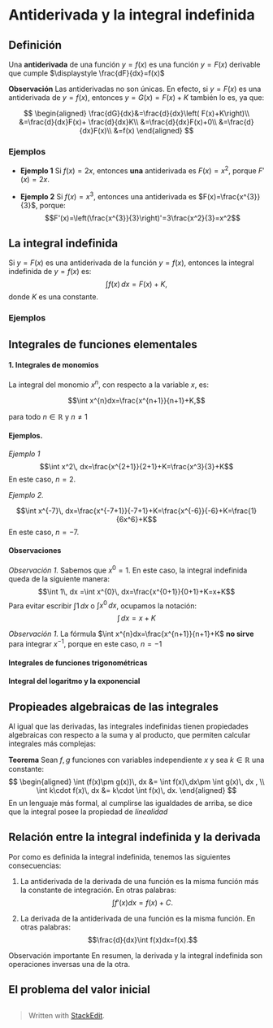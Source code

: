 # Antiderivada y la integral indefinida


## Definición
Una **antiderivada** de una función $y=f(x)$ es una función $y=F(x)$ derivable que cumple $\displaystyle \frac{dF}{dx}=f(x)$

**Observación** Las antiderivadas no son únicas. En efecto, si $y=F(x)$ es una antiderivada de $y=f(x)$, entonces $y=G(x)=F(x)+K$ también lo es, ya que:

$$
\begin{aligned}
\frac{dG}{dx}&=\frac{d}{dx}\left( F(x)+K\right)\\
&=\frac{d}{dx}F(x)+ \frac{d}{dx}K\\
&=\frac{d}{dx}F(x)+0\\
&=\frac{d}{dx}F(x)\\
&=f(x)
\end{aligned}
$$


### Ejemplos

- **Ejemplo 1**  Si $f(x)=2x$, entonces **una** antiderivada es $F(x)=x^{2}$, porque $F'(x)=2x$.

- **Ejemplo 2**  Si $f(x)=x^3$, entonces una antiderivada es $F(x)=\frac{x^{3}}{3}$, porque:
$$F'(x)=\left(\frac{x^{3}}{3}\right)'=3\frac{x^2}{3}=x^2$$

## La integral indefinida

Si $y=F(x)$ es una antiderivada de la función $y=f(x)$, entonces la integral indefinida de $y=f(x)$ es:
$$\int f(x) \,dx=F(x)+K,$$
donde $K$ es una constante.

### Ejemplos

## Integrales de funciones elementales

#### 1. Integrales de monomios
La integral del monomio $x^n$, con respecto a la variable $x$, es:

$$\int x^{n}dx=\frac{x^{n+1}}{n+1}+K,$$

para todo $n\in \mathbb{R}$ y $n\neq 1$

#### Ejemplos.
*Ejemplo 1* 
$$\int  x^2\, dx=\frac{x^{2+1}}{2+1}+K=\frac{x^3}{3}+K$$ En este caso, $n=2$.

*Ejemplo 2.* 

 $$\int  x^{-7}\, dx=\frac{x^{-7+1}}{-7+1}+K=\frac{x^{-6}}{-6}+K=\frac{1}{6x^6}+K$$ En este caso, $n=-7$.

#### Observaciones
*Observación 1.* Sabemos que  $x^0=1$. En este caso, la integral indefinida queda de la siguiente manera:
$$\int 1\, dx =\int  x^{0}\, dx=\frac{x^{0+1}}{0+1}+K=x+K$$ Para evitar escribir $\int 1\, dx$ o $\int x^0\, dx$, ocupamos la notación: 
$$\int \,dx=x+K$$

*Observación 1.* La fórmula $\int x^{n}dx=\frac{x^{n+1}}{n+1}+K$ **no sirve** para integrar $x^{-1}$, porque en este caso, $n=-1$
 
#### Integrales de funciones trigonométricas

#### Integral del logaritmo y la exponencial

## Propieades algebraicas de las integrales

Al igual que las derivadas, las integrales indefinidas tienen propiedades algebraicas con respecto a la suma y al producto, que permiten calcular integrales más complejas:

**Teorema** Sean $f,\, g$ funciones con variables independiente $x$ y sea $k\in \mathbb{R}$ una constante:
$$		
\begin{aligned}
\int (f(x)\pm g(x))\, dx &= \int f(x)\,dx\pm \int g(x)\, dx , \\
\int k\cdot f(x)\, dx &= k\cdot \int f(x)\, dx.
\end{aligned}
$$
En un lenguaje más formal, al cumplirse las igualdades de arriba, se dice que la integral posee la propiedad de *linealidad* 

## Relación entre la integral indefinida y la derivada

Por como es definida la integral indefinida, tenemos las siguientes consecuencias:

1. La antiderivada de la derivada de una función es la misma función más la constante de integración. En otras palabras: $$\int f'(x)dx=f(x)+C.$$

2. La derivada de la antiderivada de una función es la misma función. En otras palabras: $$\frac{d}{dx}\int f(x)dx=f(x).$$

Observación importante En resumen, la derivada y la integral indefinida son operaciones inversas una de la otra.

## El problema del valor inicial

##
> Written with [StackEdit](https://stackedit.io/).
<!--stackedit_data:
eyJoaXN0b3J5IjpbLTM4NzEyOTEzMiwtMTQ0NTU4MzA3MywtMj
E0NDA0NzgxOF19
-->